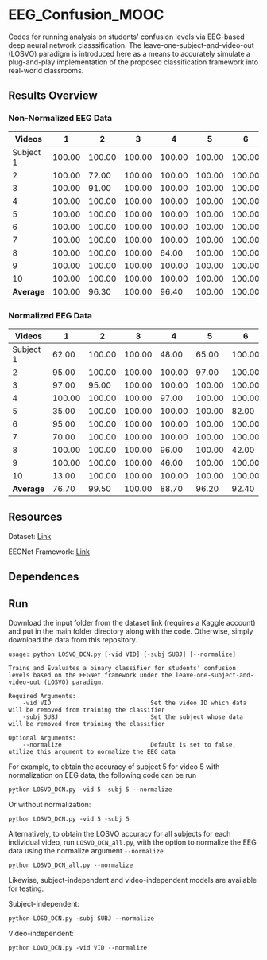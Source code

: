 # EEG_Confusion_MOOC
Codes for running analysis on students' confusion levels via EEG-based deep neural network classsification. The leave-one-subject-and-video-out (LOSVO) paradigm is introduced here as a means to accurately simulate a plug-and-play implementation of the proposed classification framework into real-world classrooms.

## Results Overview

### Non-Normalized EEG Data
| Videos| 1 | 2 | 3 | 4 | 5 | 6 | 7 | 8 | 9 | 10 | Average |
|-|-|-|-|-|-|-|-|-|-|-|-|
| Subject 1 | 100.00 | 100.00 | 100.00 | 100.00 | 100.00 | 100.00 | 100.00 | 100.00 | 100.00 | 100.00 | 100.00 |
| 2 | 100.00 | 72.00 | 100.00 | 100.00 | 100.00 | 100.00 | 100.00 | 100.00 | 100.00 | 97.00 | 86.90 |
| 3 | 100.00 | 91.00 | 100.00 | 100.00 | 100.00 | 100.00 | 100.00 | 100.00 | 100.00 | 83.00 | 97.40 |
| 4 | 100.00 | 100.00 | 100.00 | 100.00 | 100.00 | 100.00 | 100.00 | 100.00 | 100.00 | 86.00 | 98.60 |
| 5 | 100.00 | 100.00 | 100.00 | 100.00 | 100.00 | 100.00 | 100.00 | 100.00 | 100.00 | 100.00 | 100.00 |
| 6 | 100.00 | 100.00 | 100.00 | 100.00 | 100.00 | 100.00 | 100.00 | 100.00 | 100.00 | 100.00 | 100.00 |
| 7 | 100.00 | 100.00 | 100.00 | 100.00 | 100.00 | 100.00 | 100.00 | 100.00 | 0.00 | 100.00 | 90.00 |
| 8 | 100.00 | 100.00 | 100.00 | 64.00 | 100.00 | 100.00 | 100.00 | 100.00 | 0.00 | 100.00 | 86.40 |
| 9 | 100.00 | 100.00 | 100.00 | 100.00 | 100.00 | 100.00 | 100.00 | 100.00 | 100.00 | 100.00| 100.00 |
| 10 | 100.00 | 100.00 | 100.00 | 100.00 | 100.00 | 100.00 | 100.00 | 100.00 | 100.00 | 82.00 | 98.20 |
| **Average** | 100.00 | 96.30 | 100.00 | 96.40 | 100.00 | 100.00 | 100.00 | 90.00 | 80.00 | 94.80 | 95.75 |

### Normalized EEG Data
| Videos| 1 | 2 | 3 | 4 | 5 | 6 | 7 | 8 | 9 | 10 | Average |
|-|-|-|-|-|-|-|-|-|-|-|-|
| Subject 1 | 62.00 | 100.00 | 100.00 | 48.00 | 65.00 | 100.00 | 100.00 | 95.00 | 100.00 | 100.00 | 87.00 |
| 2         | 95.00 | 100.00| 100.00 | 100.00 | 97.00 | 100.00 | 100.00 | 88.00 | 76.00 | 87.00 | 94.30 |
| 3         | 97.00 | 95.00 | 100.00 | 100.00 | 100.00 | 100.00 | 100.00 | 100.00 | 100.00 | 100.00 | 99.20 |
| 4         | 100.00 | 100.00 | 100.00 | 97.00 | 100.00 | 100.00 | 100.00 | 100.00 | 100.00 | 86.00 | 99.70 |
| 5         | 35.00 | 100.00 | 100.00 | 100.00 | 100.00 | 82.00 | 100.00 | 100.00 | 88.00 | 100.00 | 90.50 |
| 6         | 95.00 | 100.00 | 100.00 | 100.00 | 100.00 | 100.00 | 100.00 | 100.00 | 100.00 | 100.00 | 99.50 |
| 7         | 70.00 | 100.00 | 100.00 | 100.00 | 100.00 | 100.00 | 100.00 | 100.00 | 100.00 | 94.00 | 96.40 |
| 8         | 100.00 | 100.00 | 100.00 | 96.00 | 100.00 | 42.00 | 100.00 | 100.00 | 100.00 | 100.00 | 93.80 |
| 9         | 100.00 | 100.00 | 100.00 | 46.00 | 100.00 | 100.00 | 100.00 | 100.00 | 100.00 | 100.00| 94.60 |
| 10        | 13.00 | 100.00 | 100.00 | 100.00 | 100.00 | 100.00 | 100.00 | 100.00 | 100.00 | 95.00 | 90.80 |
| **Average** | 76.70 | 99.50 | 100.00 | 88.70 | 96.20 | 92.40 | 100.00 | 98.30 | 96.40 | 97.60 | 94.58 |
## Resources
Dataset: [Link](https://www.kaggle.com/datasets/wanghaohan/confused-eeg)

EEGNet Framework: [Link](https://github.com/braindecode/braindecode)

## Dependences

## Run

Download the input folder from the dataset link (requires a Kaggle account) and put in the main folder directory along with the code. Otherwise, simply download the data from this repository.

```
usage: python LOSVO_DCN.py [-vid VID] [-subj SUBJ] [--normalize]

Trains and Evaluates a binary classifier for students' confusion levels based on the EEGNet framework under the leave-one-subject-and-video-out (LOSVO) paradigm.

Required Arguments:
    -vid VID                            Set the video ID which data will be removed from training the classifier
    -subj SUBJ                          Set the subject whose data will be removed from training the classifier

Optional Arguments:
    --normalize                         Default is set to false, utilize this argument to normalize the EEG data

```

For example, to obtain the accuracy of subject 5 for video 5 with normalization on EEG data, the following code can be run
```
python LOSVO_DCN.py -vid 5 -subj 5 --normalize
```

Or without normalization:
```
python LOSVO_DCN.py -vid 5 -subj 5
```


Alternatively, to obtain the LOSVO accuracy for all subjects for each individual video, run `LOSVO_DCN_all.py`, with the option to normalize the EEG data using the normalize argument `--normalize`.
```
python LOSVO_DCN_all.py --normalize
```

Likewise, subject-independent and video-independent models are available for testing.

Subject-independent:
```
python LOSO_DCN.py -subj SUBJ --normalize
```

Video-independent:
```
python LOVO_DCN.py -vid VID --normalize
```
